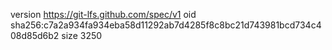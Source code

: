 version https://git-lfs.github.com/spec/v1
oid sha256:c7a2a934fa934eba58d11292ab7d4285f8c8bc21d743981bcd734c408d85d6b2
size 3250
